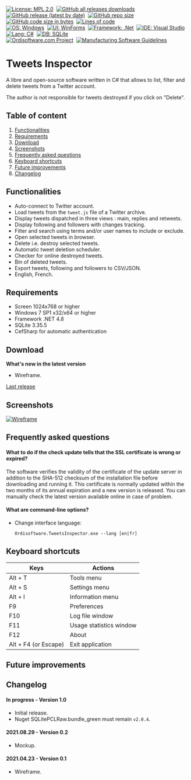 [![License: MPL 2.0](https://img.shields.io/github/license/ordisoftware/tweets-inspector)](LICENSE)&nbsp;
[![GitHub all releases downloads](https://img.shields.io/github/downloads/ordisoftware/tweets-inspector/total)](#)&nbsp;
[![GitHub release (latest by date)](https://img.shields.io/github/v/release/ordisoftware/tweets-inspector)](#)&nbsp;
[![GitHub repo size](https://img.shields.io/github/repo-size/ordisoftware/tweets-inspector)](#)&nbsp;
[![GitHub code size in bytes](https://img.shields.io/github/languages/code-size/ordisoftware/tweets-inspector)](#)&nbsp;
[![Lines of code](https://img.shields.io/tokei/lines/github/ordisoftware/tweets-inspector)](#)&nbsp;<br/>
[![OS: Windows](https://img.shields.io/badge/Windows%207%2B-279CE8?label=os)](https://www.microsoft.com/windows/)&nbsp;
[![UI: WinForms](https://img.shields.io/badge/WinForms-279CE8?label=ui)](https://github.com/dotnet/winforms)&nbsp;
[![Framework: .Net](https://img.shields.io/badge/.NET%204.8-6E5FA6?label=framework)](https://dotnet.microsoft.com)&nbsp;
[![IDE: Visual Studio](https://img.shields.io/badge/Visual%20Studio%202022-6E5FA6.svg?label=ide)](https://visualstudio.microsoft.com)&nbsp;
[![Lang: C#](https://img.shields.io/badge/C%23%2010-%23239120.svg?label=lang)](https://docs.microsoft.com/dotnet/csharp/)&nbsp;
[![DB: SQLite](https://img.shields.io/badge/SQLite%203.35-darkgoldenrod.svg?label=db)](https://www.sqlite.org)&nbsp;<br/>
[![Ordisoftware.com Project](https://img.shields.io/badge/-Ordisoftware.com%20Project-355F90?logo=WordPress&logoColor=white)](https://www.ordisoftware.com/tweets-inspector)&nbsp;
[![Manufacturing Software Guidelines](https://img.shields.io/badge/-Manufacturing%20Software%20Guidelines-355F90?logo=MicrosoftWord&logoColor=white)](https://github.com/Ordisoftware/Guidelines)&nbsp;

# Tweets Inspector

A libre and open-source software written in C# that allows to list, filter and delete tweets from a Twitter account.

The author is not responsible for tweets destroyed if you click on "Delete".

## Table of content

1. [Functionalities](#Functionalities)
2. [Requirements](#Requirements)
3. [Download](#Download)
4. [Screenshots](#Screenshots)
5. [Frequently asked questions](#Frequently-asked-questions)
6. [Keyboard shortcuts](#Keyboard-shortcuts)
7. [Future improvements](#Future-improvements)
8. [Changelog](#Changelog)

## Functionalities

- Auto-connect to Twitter account.
- Load tweets from the `tweet.js` file of a Twitter archive.
- Display tweets dispatched in three views : main, replies and retweets.
- Display following and followers with changes tracking.
- Filter and search using terms and/or user names to include or exclude.
- Open selected tweets in browser.
- Delete i.e. destroy selected tweets.
- Automatic tweet deletion scheduler.
- Checker for online destroyed tweets.
- Bin of deleted tweets.
- Export tweets, following and followers to CSV/JSON.
- English, French.

## Requirements

- Screen 1024x768 or higher
- Windows 7 SP1 x32/x64 or higher
- Framework .NET 4.8
- SQLite 3.35.5
- CefSharp for automatic authentication

## Download

**What's new in the latest version**

- Wireframe.

[Last release](https://github.com/Ordisoftware/Tweets-Inspector/releases/latest)

## Screenshots

[![Wireframe](https://www.ordisoftware.com/uploads/2021/04/tweets-inspector-wireframe2-400x267.png)](https://www.ordisoftware.com/uploads/2021/04/tweets-inspector-wireframe2.png)

## Frequently asked questions

#### What to do if the check update tells that the SSL certificate is wrong or expired?

The software verifies the validity of the certificate of the update server in addition to the SHA-512 checksum of the installation file before downloading and running it. This certificate is normally updated within the two months of its annual expiration and a new version is released. You can manually check the latest version available online in case of problem.

#### What are command-line options?

- Change interface language:

  `Ordisoftware.TweetsInspector.exe --lang [en|fr]`

## Keyboard shortcuts

| Keys | Actions |
|-|-|
| Alt + T | Tools menu |
| Alt + S | Settings menu |
| Alt + I | Information menu |
| F9 | Preferences |
| F10 | Log file window |
| F11 | Usage statistics window |
| F12 | About |
| Alt + F4 (or Escape) | Exit application |

## Future improvements

## Changelog

#### In progress - Version 1.0

- Initial release.
- Nuget SQLitePCLRaw.bundle_green must remain `v2.0.4`.

#### 2021.08.29 - Version 0.2

- Mockup.

#### 2021.04.23 - Version 0.1

- Wireframe.
